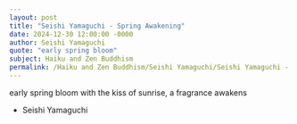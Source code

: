 ```yaml
---
layout: post
title: "Seishi Yamaguchi - Spring Awakening"
date: 2024-12-30 12:00:00 -0000
author: Seishi Yamaguchi
quote: "early spring bloom"
subject: Haiku and Zen Buddhism
permalink: /Haiku and Zen Buddhism/Seishi Yamaguchi/Seishi Yamaguchi - Spring Awakening
---
```


early spring bloom
with the kiss of sunrise,
a fragrance awakens

- Seishi Yamaguchi
